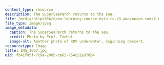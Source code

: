 ```yaml
---
content_type: resource
description: The SuperSeaPerch returns to the sea.
file: /media/https%3A/open-learning-course-data-rc.s3.amazonaws.com/2-011-introduction-to-ocean-science-and-engineering-spring-2006/fb41f05f7c9a206bca62754c21e978b4_IMG_1667.jpg
file_type: image/jpeg
image_metadata:
  caption: The SuperSeaPerch returns to the sea.
  credit: Photo by Prof. Techet.
  image-alt: Another photo of ROV underwater, beginning descent.
resourcetype: Image
title: IMG_1667.jpg
uid: fb41f05f-7c9a-206b-ca62-754c21e978b4
---
```


